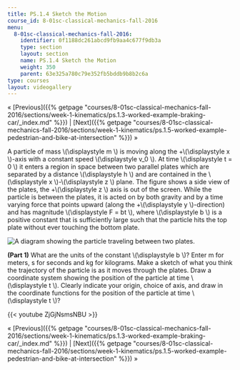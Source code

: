 ```yaml
---
title: PS.1.4 Sketch the Motion
course_id: 8-01sc-classical-mechanics-fall-2016
menu:
  8-01sc-classical-mechanics-fall-2016:
    identifier: 0f1188dc261abcd9fb9aa4c677f9db3a
    type: section
    layout: section
    name: PS.1.4 Sketch the Motion
    weight: 350
    parent: 63e325a780c79e352fb5bddb9b8b2c6a
type: courses
layout: videogallery
---
```

« [Previous]({{% getpage "courses/8-01sc-classical-mechanics-fall-2016/sections/week-1-kinematics/ps.1.3-worked-example-braking-car/_index.md" %}}) | [Next]({{% getpage "courses/8-01sc-classical-mechanics-fall-2016/sections/week-1-kinematics/ps.1.5-worked-example-pedestrian-and-bike-at-intersection" %}}) »

A particle of mass \\(\\displaystyle m \\) is moving along the +\\(\\displaystyle x \\)-axis with a constant speed \\(\\displaystyle v\_0 \\). At time \\(\\displaystyle t = 0 \\) it enters a region in space between two parallel plates which are separated by a distance \\(\\displaystyle h \\) and are contained in the \\(\\displaystyle x \\)-\\(\\displaystyle z \\) plane. The figure shows a side view of the plates, the +\\(\\displaystyle z \\) axis is out of the screen. While the particle is between the plates, it is acted on by both gravity and by a time varying force that points upward (along the +\\(\\displaystyle y \\)-direction) and has magnitude \\(\\displaystyle F = bt \\), where \\(\\displaystyle b \\) is a positive constant that is sufficiently large such that the particle hits the top plate without ever touching the bottom plate.

![A diagram showing the particle traveling between two plates.](https://open-learning-course-data-ci.s3.amazonaws.com/8-01sc-classical-mechanics-fall-2016/167cca16fad64cfe5da357fbbe5dc573_ParticleMovingBetweenPlates_intro.svg)

**(Part 1)** What are the units of the constant \\(\\displaystyle b \\)? Enter m for meters, s for seconds and kg for kilograms. Make a sketch of what you think the trajectory of the particle is as it moves through the plates. Draw a coordinate system showing the position of the particle at time \\(\\displaystyle t \\). Clearly indicate your origin, choice of axis, and draw in the coordinate functions for the position of the particle at time \\(\\displaystyle t \\)?

{{< youtube ZjGjNsmsNBU >}}

« [Previous]({{% getpage "courses/8-01sc-classical-mechanics-fall-2016/sections/week-1-kinematics/ps.1.3-worked-example-braking-car/_index.md" %}}) | [Next]({{% getpage "courses/8-01sc-classical-mechanics-fall-2016/sections/week-1-kinematics/ps.1.5-worked-example-pedestrian-and-bike-at-intersection" %}}) »